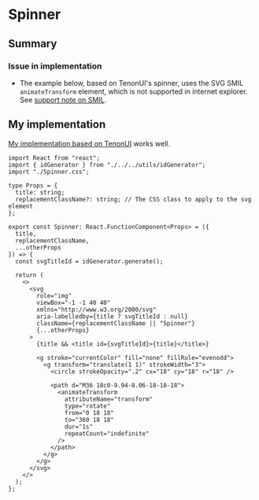 # Spinner

## Summary

### Issue in implementation

* The example below, based on TenonUI's spinner, uses the SVG SMIL `animateTransform` element, which is not supported in internet explorer. See [support note on SMIL](./../../support_issues_and_bugs/svg/smil.md).

## My implementation

[My implementation based on TenonUI](./../../code_examples/2019Q4/1015TUI-Spinner/README.md) works well.

```tsx
import React from "react";
import { idGenerator } from "./../../utils/idGenerator";
import "./Spinner.css";

type Props = {
  title: string;
  replacementClassName?: string; // The CSS class to apply to the svg element
};

export const Spinner: React.FunctionComponent<Props> = ({
  title,
  replacementClassName,
  ...otherProps
}) => {
  const svgTitleId = idGenerator.generate();

  return (
    <>
      <svg
        role="img"
        viewBox="-1 -1 40 40"
        xmlns="http://www.w3.org/2000/svg"
        aria-labelledby={title ? svgTitleId : null}
        className={replacementClassName || "Spinner"}
        {...otherProps}
      >
        {title && <title id={svgTitleId}>{title}</title>}

        <g stroke="currentColor" fill="none" fillRule="evenodd">
          <g transform="translate(1 1)" strokeWidth="3">
            <circle strokeOpacity=".2" cx="18" cy="18" r="18" />

            <path d="M36 18c0-9.94-8.06-18-18-18">
              <animateTransform
                attributeName="transform"
                type="rotate"
                from="0 18 18"
                to="360 18 18"
                dur="1s"
                repeatCount="indefinite"
              />
            </path>
          </g>
        </g>
      </svg>
    </>
  );
};

```